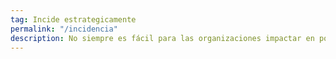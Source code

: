```yaml
---
tag: Incide estrategicamente
permalink: "/incidencia"
description: No siempre es fácil para las organizaciones impactar en políticas públicas. Acá te entregamos herramientas para conseguirlo. Crea, impulsa y concreta tus objetivos con metodologías creadas especialmente para líderes emergentes, organizaciones y colectivos.
---
```

